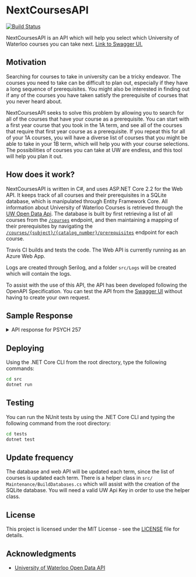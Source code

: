 [API Link]: https://nextcoursesapi.azurewebsites.net/swagger/index.html

# NextCoursesAPI
[![Build Status](https://travis-ci.org/patelmohit/NextCoursesAPI.svg?branch=master)](https://travis-ci.org/patelmohit/NextCoursesAPI)

NextCoursesAPI is an API which will help you select which University of Waterloo courses you can take next. [Link to Swagger UI.][API Link]

## Motivation

Searching for courses to take in university can be a tricky endeavor. The courses you need to take can be difficult to plan out, especially if they have a long sequence of prerequisites. You might also be interested in finding out if any of the courses you have taken satisfy the prerequisite of courses that you never heard about.

NextCoursesAPI seeks to solve this problem by allowing you to search for all of the courses that have your course as a prerequisite. You can start with a first year course that you took in the 1A term, and see all of the courses that require that first year course as a prerequisite. If you repeat this for all of your 1A courses, you will have a diverse list of courses that you might be able to take in your 1B term, which will help you with your course selections. The possibilities of courses you can take at UW are endless, and this tool will help you plan it out.

## How does it work?

NextCoursesAPI is written in C#, and uses ASP.NET Core 2.2 for the Web API. It keeps track of all courses and their prerequisites in a SQLite database, which is manipulated through Entity Framework Core. All information about University of Waterloo Courses is retrieved through the [UW Open Data Api](https://uwaterloo.ca/api/). The database is built by first retrieving a list of all courses from the [`/courses`](https://github.com/uWaterloo/api-documentation/blob/master/v2/courses/courses.md) endpoint, and then maintaining a mapping of their prerequisites by navigating the [`/courses/{subject}/{catalog_number}/prerequisites`](https://github.com/uWaterloo/api-documentation/blob/master/v2/courses/subject_catalog_number_prerequisites.md) endpoint for each course. 

Travis CI builds and tests the code. The Web API is currently running as an Azure Web App.

Logs are created through Serilog, and a folder `src/Logs` will be created which will contain the logs.

To assist with the use of this API, the API has been developed following the OpenAPI Specification. You can test the API from the [Swagger UI][API Link] without having to create your own request.

## Sample Response
<details>
    <summary>API response for PSYCH 257</summary>

Request:

```bash
curl -X GET "https://nextcoursesapi.azurewebsites.net/courses/PSYCH/257" -H  "accept: text/plain"
```

Response:
```json
{
  "prerequisite_course": "PSYCH257",
  "next_courses": [
    {
      "course_name": "Human Motivation and Emotion",
      "course_title": "PSYCH332"
    },
    {
      "course_name": "Introduction to Clinical Psychology",
      "course_title": "PSYCH336"
    },
    {
      "course_name": "Social Science Advanced Research Methods Topics",
      "course_title": "PSYCH389"
    },
    {
      "course_name": "Research in Personality and Clinical Psychology",
      "course_title": "PSYCH397"
    },
    {
      "course_name": "Honours Seminar in Personality and Clinical Psychology",
      "course_title": "PSYCH457"
    },
    {
      "course_name": "Special Topics in Applied Psychology",
      "course_title": "PSYCH470"
    }
  ]
}
```
</details>

## Deploying
Using the .NET Core CLI from the root directory, type the following commands:
```bash
cd src
dotnet run
```

## Testing
You can run the NUnit tests by using the .NET Core CLI and typing the following command from the root directory:
```bash
cd tests
dotnet test
```
## Update frequency
The database and web API will be updated each term, since the list of courses is updated each term. There is a helper class in `src/ 	Maintenance/BuildDatabases.cs` which will assist with the creation of the SQLite database. You will need a valid UW Api Key in order to use the helper class.

## License

This project is licensed under the MIT License - see the [LICENSE](LICENSE) file for details.

## Acknowledgments

* [University of Waterloo Open Data API](https://github.com/uWaterloo/api-documentation) 
